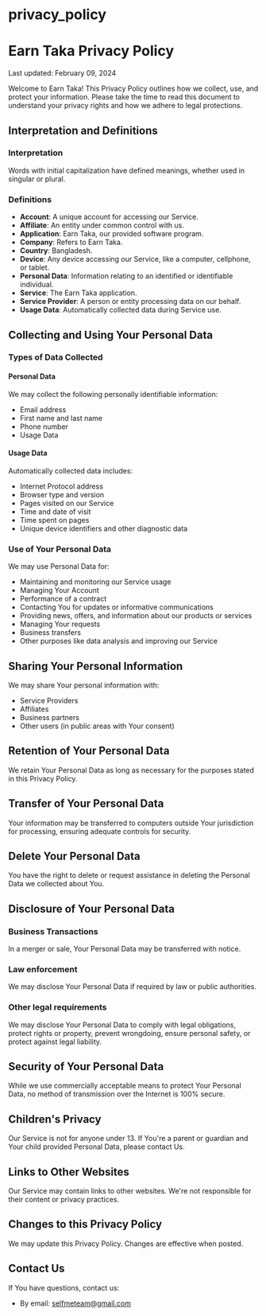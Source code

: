# privacy_policy
# Earn Taka Privacy Policy

Last updated: February 09, 2024

Welcome to Earn Taka! This Privacy Policy outlines how we collect, use, and protect your information. Please take the time to read this document to understand your privacy rights and how we adhere to legal protections.


## Interpretation and Definitions

### Interpretation
Words with initial capitalization have defined meanings, whether used in singular or plural.

### Definitions
- **Account**: A unique account for accessing our Service.
- **Affiliate**: An entity under common control with us.
- **Application**: Earn Taka, our provided software program.
- **Company**: Refers to Earn Taka.
- **Country**: Bangladesh.
- **Device**: Any device accessing our Service, like a computer, cellphone, or tablet.
- **Personal Data**: Information relating to an identified or identifiable individual.
- **Service**: The Earn Taka application.
- **Service Provider**: A person or entity processing data on our behalf.
- **Usage Data**: Automatically collected data during Service use.

## Collecting and Using Your Personal Data

### Types of Data Collected

#### Personal Data
We may collect the following personally identifiable information:
- Email address
- First name and last name
- Phone number
- Usage Data

#### Usage Data
Automatically collected data includes:
- Internet Protocol address
- Browser type and version
- Pages visited on our Service
- Time and date of visit
- Time spent on pages
- Unique device identifiers and other diagnostic data

### Use of Your Personal Data
We may use Personal Data for:
- Maintaining and monitoring our Service usage
- Managing Your Account
- Performance of a contract
- Contacting You for updates or informative communications
- Providing news, offers, and information about our products or services
- Managing Your requests
- Business transfers
- Other purposes like data analysis and improving our Service

## Sharing Your Personal Information
We may share Your personal information with:
- Service Providers
- Affiliates
- Business partners
- Other users (in public areas with Your consent)

## Retention of Your Personal Data
We retain Your Personal Data as long as necessary for the purposes stated in this Privacy Policy.

## Transfer of Your Personal Data
Your information may be transferred to computers outside Your jurisdiction for processing, ensuring adequate controls for security.

## Delete Your Personal Data
You have the right to delete or request assistance in deleting the Personal Data we collected about You.

## Disclosure of Your Personal Data

### Business Transactions
In a merger or sale, Your Personal Data may be transferred with notice.

### Law enforcement
We may disclose Your Personal Data if required by law or public authorities.

### Other legal requirements
We may disclose Your Personal Data to comply with legal obligations, protect rights or property, prevent wrongdoing, ensure personal safety, or protect against legal liability.

## Security of Your Personal Data
While we use commercially acceptable means to protect Your Personal Data, no method of transmission over the Internet is 100% secure.

## Children's Privacy
Our Service is not for anyone under 13. If You're a parent or guardian and Your child provided Personal Data, please contact Us.

## Links to Other Websites
Our Service may contain links to other websites. We're not responsible for their content or privacy practices.

## Changes to this Privacy Policy
We may update this Privacy Policy. Changes are effective when posted.

## Contact Us
If You have questions, contact us:
- By email: selfmeteam@gmail.com
